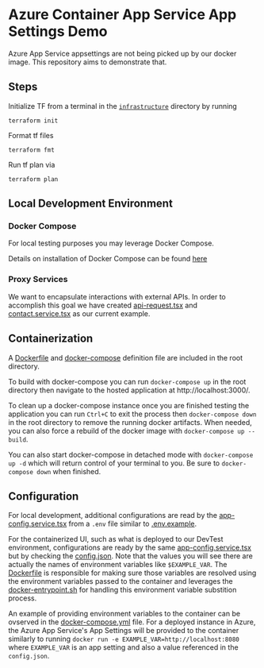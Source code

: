 # Azure Container App Service App Settings Demo

Azure App Service appsettings are not being picked up by our docker image. This repository aims to demonstrate that.

## Steps

Initialize TF from a terminal in the [`infrastructure`](infrastructure/) directory by running
```cli
terraform init
```

Format tf files
```cli
terraform fmt
```

Run tf plan via
```cli
terraform plan
```



## Local Development Environment

### Docker Compose

For local testing purposes you may leverage Docker Compose.

Details on installation of Docker Compose can be found [here](https://docs.docker.com/compose/install/)

### Proxy Services

We want to encapsulate interactions with external APIs. In order to accomplish this goal we have created [api-request.tsx](src/services/api-request.tsx) and [contact.service.tsx](src/services/contact.service.tsx) as our current example.

## Containerization

A [Dockerfile](Dockerfile) and [docker-compose](docker-compose.yml) definition file are included in the root directory.

To build with docker-compose you can run `docker-compose up` in the root directory then navigate to the hosted application at http://localhost:3000/.

To clean up a docker-compose instance once you are finished testing the application you can run `Ctrl+C` to exit the process then `docker-compose down` in the root directory to remove the running docker artifacts. When needed, you can also force a rebuild of the docker image with `docker-compose up --build`.

You can also start docker-compose in detached mode with `docker-compose up -d` which will return control of your terminal to you. Be sure to `docker-compose down` when finished.

## Configuration

For local development, additional configurations are read by the [app-config.service.tsx](src/services/app-config.service.tsx) from a `.env` file similar to [.env.example](.env.example).

For the containerized UI, such as what is deployed to our DevTest environment, configurations are ready by the same [app-config.service.tsx](src/services/app-config.service.tsx) but by checking the [config.json](public/config.json). Note that the values you will see there are actually the names of environment variables like `$EXAMPLE_VAR`. The [Dockerfile](Dockerfile) is responsible for making sure those variables are resolved using the environment variables passed to the container and leverages the [docker-entrypoint.sh](docker-entrypoint.sh) for handling this environment variable substition process.

An example of providing environment variables to the container can be ovserved in the [docker-compose.yml](docker-compose.yml) file. For a deployed instance in Azure, the Azure App Service's App Settings will be provided to the container similarly to running `docker run -e EXAMPLE_VAR=http://localhost:8080` where `EXAMPLE_VAR` is an app setting and also a value referenced in the `config.json`.
